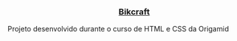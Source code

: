 <h3 align="center"><a href="https://bikcraft-kohl.vercel.app/seguros.html">Bikcraft</a></h3>
<p> Projeto desenvolvido durante o curso de HTML e CSS da Origamid</p>
<img src"./img/bk1.png">
<img src"./img/bk1.png">
<img src"./img/bk1.png">

